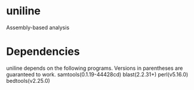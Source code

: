 # uniline
Assembly-based analysis

# Dependencies
uniline depends on the following programs.
Versions in parentheses are guaranteed to work.
samtools(0.1.19-44428cd)
blast(2.2.31+)
perl(v5.16.0)
bedtools(v2.25.0)

